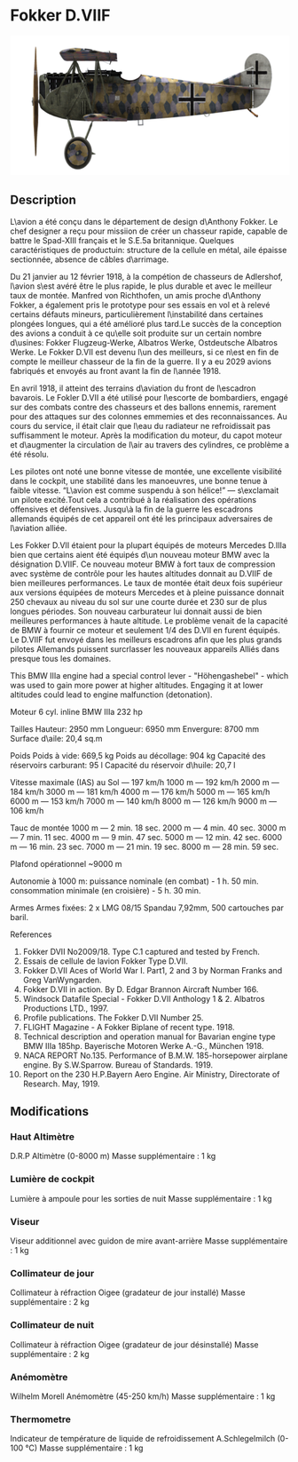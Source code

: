 # Fokker D.VIIF

![fokkerd7f](../images/fokkerd7f.png)

## Description

L\avion a été conçu dans le département de design d\Anthony Fokker. Le chef designer a reçu pour missiion de créer un chasseur rapide, capable de battre le Spad-XIII français et le S.E.5a britannique. Quelques caractéristiques de productuin: structure de la cellule en métal, aile épaisse sectionnée, absence de câbles d\arrimage.

Du 21 janvier au 12 février 1918, à la compétion de chasseurs de Adlershof, l\avion s\est avéré être le plus rapide, le plus durable et avec le meilleur taux de montée. Manfred von Richthofen, un amis proche d\Anthony Fokker, a également pris le prototype pour ses essais en vol et à relevé certains défauts mineurs, particulièrement l\instabilité dans certaines plongées longues, qui a été amélioré plus tard.Le succès de la conception des avions a conduit à ce qu\elle soit produite sur un certain nombre d\usines: Fokker Flugzeug-Werke, Albatros Werke, Ostdeutsche Albatros Werke. Le Fokker D.VII est devenu l\un des meilleurs, si ce n\est en fin de compte le meilleur chasseur de la fin de la guerre. Il y a eu 2029 avions fabriqués et envoyés au front avant la fin de l\année 1918.

En avril 1918, il atteint des terrains d\aviation du front de l\escadron bavarois. Le Fokler D.VII a été utilisé pour l\escorte de bombardiers, engagé sur des combats contre des chasseurs et des ballons ennemis, rarement pour des attaques sur des colonnes emmemies et des reconnaissances. Au cours du service, il était clair que l\eau du radiateur ne refroidissait pas suffisamment le moteur. Après la modification du moteur, du capot moteur et d\augmenter la circulation de l\air au travers des cylindres, ce problème a été résolu.

Les pilotes ont noté une bonne vitesse de montée, une excellente visibilité dans le cockpit, une stabilité dans les manoeuvres, une bonne tenue à faible vitesse. “L\avion est comme suspendu à son hélice!” — s\exclamait un pilote excité.Tout cela a contribué à la réalisation des opérations offensives et défensives. Jusqu\à la fin de la guerre les escadrons allemands équipés de cet appareil ont été les principaux adversaires de l\aviation alliée.

Les Fokker D.VII étaient pour la plupart équipés de moteurs Mercedes D.IIIa bien que certains aient été équipés d\un nouveau moteur BMW avec la désignation D.VIIF. Ce nouveau moteur BMW à fort taux de compression avec système de contrôle pour les hautes altitudes donnait au D.VIIF de bien meilleures performances. Le taux de montée était deux fois supérieur aux versions équipées de moteurs Mercedes et à pleine puissance donnait 250 chevaux au niveau du sol sur une courte durée et 230 sur de plus longues périodes. Son nouveau carburateur lui donnait aussi de bien meilleures performances à haute altitude. Le problème venait de la capacité de BMW à fournir ce moteur et seulement 1/4 des D.VII en furent équipés. Le D.VIIF fut envoyé dans les meilleurs escadrons afin que les plus grands pilotes Allemands puissent surcrlasser les nouveaux appareils Alliés dans presque tous les domaines.

This BMW IIIa engine had a special control lever - "Höhengashebel" - which was used to gain more power at higher altitudes. Engaging it at lower altitudes could lead to engine malfunction (detonation).


Moteur 6 cyl. inline BMW IIIa 232 hp

Tailles
Hauteur: 2950 mm
Longueur: 6950 mm
Envergure: 8700 mm
Surface d\aile: 20,4 sq.m

Poids
Poids à vide: 669,5 kg
Poids au décollage: 904 kg
Capacité des réservoirs carburant: 95 l
Capacité du réservoir d\huile: 20,7 l

Vitesse maximale (IAS)
au Sol — 197 km/h
1000 m — 192 km/h
2000 m — 184 km/h
3000 m — 181 km/h
4000 m — 176 km/h
5000 m — 165 km/h
6000 m — 153 km/h
7000 m — 140 km/h
8000 m — 126 km/h
9000 m — 106 km/h

Tauc de montée
1000 m —  2 min. 18 sec.
2000 m —  4 min. 40 sec.
3000 m —  7 min. 11 sec.
4000 m —  9 min. 47 sec.
5000 m — 12 min. 42 sec.
6000 m — 16 min. 23 sec.
7000 m — 21 min. 19 sec.
8000 m — 28 min. 59 sec.

Plafond opérationnel ~9000 m

Autonomie à 1000 m:
puissance nominale (en combat) - 1 h. 50 min.
consommation minimale (en croisière) - 5 h. 30 min.

Armes
Armes fixées: 2 х LMG 08/15 Spandau 7,92mm, 500 cartouches par baril.

References
1) Fokker DVII No2009/18. Type C.1 captured and tested by French.
2) Essais de cellule de lavion Fokker Type D.VII.
3) Fokker D.VII Aces of World War I. Part1, 2 and 3 by Norman Franks and Greg VanWyngarden.
4) Fokker D.VII in action. By D. Edgar Brannon Aircraft Number 166.
5) Windsock Datafile Special - Fokker D.VII Anthology 1 & 2. Albatros Productions LTD., 1997.
6) Profile publications. The Fokker D.VII Number 25.
7) FLIGHT Magazine - A Fokker Biplane of recent type. 1918.
8) Technical description and operation manual for Bavarian engine type BMW IIIa 185hp. Bayerische Motoren Werke A.-G., München 1918.
9) NACA REPORT No.135. Performance of B.M.W. 185-horsepower airplane engine. By S.W.Sparrow. Bureau of Standards. 1919.
10) Report on the 230 H.P.Bayern Aero Engine. Air Ministry, Directorate of Research. May, 1919.

## Modifications


### Haut Altimètre

D.R.P Altimètre (0-8000 m)
Masse supplémentaire : 1 kg


### Lumière de cockpit

Lumière à ampoule pour les sorties de nuit
Masse supplémentaire : 1 kg


### Viseur

Viseur additionnel avec guidon de mire avant-arrière
Masse supplémentaire : 1 kg


### Collimateur de jour

Collimateur à réfraction Oigee (gradateur de jour installé)
Masse supplémentaire : 2 kg


### Collimateur de nuit

Collimateur à réfraction Oigee (gradateur de jour désinstallé)
Masse supplémentaire : 2 kg


### Anémomètre

Wilhelm Morell Anémomètre (45-250 km/h)
Masse supplémentaire : 1 kg


### Thermometre

Indicateur de température de liquide de refroidissement A.Schlegelmilch (0-100 °C)
Masse supplémentaire : 1 kg

